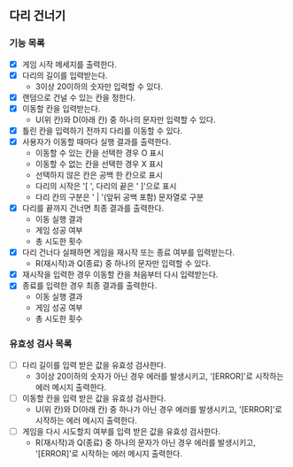 ## 다리 건너기

### 기능 목록

- [x] 게임 시작 메세지를 출력한다.
- [x] 다리의 길이를 입력받는다.
  - 3이상 20이하의 숫자만 입력할 수 있다.
- [x] 랜덤으로 건널 수 있는 칸을 정한다.
- [x] 이동할 칸을 입력받는다.
  - U(위 칸)와 D(아래 칸) 중 하나의 문자만 입력할 수 있다.
- [x] 틀린 칸을 입력하기 전까지 다리를 이동할 수 있다.
- [x] 사용자가 이동할 때마다 실행 결과를 출력한다.
  - 이동할 수 있는 칸을 선택한 경우 O 표시
  - 이동할 수 없는 칸을 선택한 경우 X 표시
  - 선택하지 않은 칸은 공백 한 칸으로 표시
  - 다리의 시작은 '[ ', 다리의 끝은 ' ]'으로 표시
  - 다리 칸의 구분은 ' | '(앞뒤 공백 포함) 문자열로 구분
- [x] 다리를 끝까지 건너면 최종 결과를 출력한다.
  - 이동 실행 결과
  - 게임 성공 여부
  - 총 시도한 횟수
- [x] 다리 건너다 실패하면 게임을 재시작 또는 종료 여부를 입력받는다.
  - R(재시작)과 Q(종료) 중 하나의 문자만 입력할 수 있다.
- [x] 재시작을 입력한 경우 이동할 칸을 처음부터 다시 입력받는다.
- [x] 종료를 입력한 경우 최종 결과를 출력한다.
  - 이동 실행 결과
  - 게임 성공 여부
  - 총 시도한 횟수

### 유효성 검사 목록

- [ ] 다리 길이를 입력 받은 값을 유효성 검사한다.
  - 3이상 20이하의 숫자가 아닌 경우 에러를 발생시키고, '[ERROR]'로 시작하는 에러 메시지 출력한다.
- [ ] 이동할 칸을 입력 받은 값을 유효성 검사한다.
  - U(위 칸)와 D(아래 칸) 중 하나가 아닌 경우 에러를 발생시키고, '[ERROR]'로 시작하는 에러 메시지 출력한다.
- [ ] 게임을 다시 시도할지 여부를 입력 받은 값을 유효성 검사한다.
  - R(재시작)과 Q(종료) 중 하나의 문자가 아닌 경우 에러를 발생시키고, '[ERROR]'로 시작하는 에러 메시지 출력한다.
